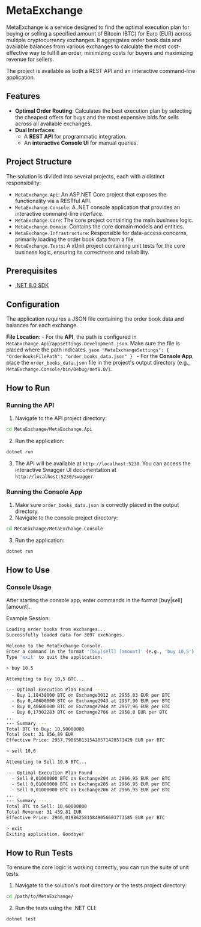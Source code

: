 # MetaExchange

MetaExchange is a service designed to find the optimal execution plan for buying or selling a specified amount of Bitcoin (BTC) for Euro (EUR) across multiple cryptocurrency exchanges. It aggregates order book data and available balances from various exchanges to calculate the most cost-effective way to fulfill an order, minimizing costs for buyers and maximizing revenue for sellers.

The project is available as both a REST API and an interactive command-line application.

## Features

-   **Optimal Order Routing**: Calculates the best execution plan by selecting the cheapest offers for buys and the most expensive bids for sells across all available exchanges.
-   **Dual Interfaces**:
    -   A **REST API** for programmatic integration.
    -   An **interactive Console UI** for manual queries.

## Project Structure

The solution is divided into several projects, each with a distinct responsibility:

-   `MetaExchange.Api`: An ASP.NET Core project that exposes the functionality via a RESTful API.
-   `MetaExchange.Console`: A .NET console application that provides an interactive command-line interface.
-   `MetaExchange.Core`: The core project containing the main business logic.
-   `MetaExchange.Domain`: Contains the core domain models and entities.
-   `MetaExchange.Infrastructure`: Responsible for data-access concerns, primarily loading the order book data from a file.
-   `MetaExchange.Tests`: A xUnit project containing unit tests for the core business logic, ensuring its correctness and reliability.

## Prerequisites

-   [.NET 8.0 SDK](https://dotnet.microsoft.com/download/dotnet/8.0)

## Configuration

The application requires a JSON file containing the order book data and balances for each exchange.

  **File Location**:
    -   For the **API**, the path is configured in `MetaExchange.Api/appsettings.Development.json`. Make sure the file is placed where the path indicates.
      ```json
      "MetaExchangeSettings": {
        "OrderBooksFilePath": "order_books_data.json"
      }
      ```
    -   For the **Console App**, place the `order_books_data.json` file in the project's output directory (e.g., `MetaExchange.Console/bin/Debug/net8.0/`).

## How to Run

### Running the API

1.  Navigate to the API project directory:
```bash
cd MetaExchange/MetaExchange.Api
```
2.  Run the application:
```bash
dotnet run
```
3.  The API will be available at `http://localhost:5230`. You can access the interactive Swagger UI documentation at `http://localhost:5230/swagger`.

### Running the Console App

1.  Make sure `order_books_data.json` is correctly placed in the output directory.
2.  Navigate to the console project directory:
```bash
cd MetaExchange/MetaExchange.Console
```
3.  Run the application:
 ```bash
 dotnet run
 ```

## How to Use

### Console Usage
After starting the console app, enter commands in the format [buy|sell] [amount].

Example Session:
```bash
Loading order books from exchanges...
Successfully loaded data for 3097 exchanges.

Welcome to the MetaExchange Console.
Enter a command in the format '[buy|sell] [amount]' (e.g., 'buy 10,5').
Type 'exit' to quit the application.

> buy 10,5

Attempting to Buy 10,5 BTC...

--- Optimal Execution Plan Found ---
  - Buy 1,18438000 BTC on Exchange3012 at 2955,03 EUR per BTC
  - Buy 0,40600000 BTC on Exchange2943 at 2957,96 EUR per BTC
  - Buy 0,40600000 BTC on Exchange2944 at 2957,96 EUR per BTC
  - Buy 0,17302283 BTC on Exchange2786 at 2958,0 EUR per BTC
...
--- Summary ---
Total BTC to Buy: 10,50000000
Total Cost: 31 056,89 EUR
Effective Price: 2957,7986501315428571428571429 EUR per BTC

> sell 10,6

Attempting to Sell 10,6 BTC...

--- Optimal Execution Plan Found ---
  - Sell 0,01000000 BTC on Exchange204 at 2966,95 EUR per BTC
  - Sell 0,01000000 BTC on Exchange205 at 2966,95 EUR per BTC
  - Sell 0,01000000 BTC on Exchange206 at 2966,95 EUR per BTC
...
--- Summary ---
Total BTC to Sell: 10,60000000
Total Revenue: 31 439,81 EUR
Effective Price: 2966,0198625815849056603773585 EUR per BTC

> exit
Exiting application. Goodbye!

```

## How to Run Tests
To ensure the core logic is working correctly, you can run the suite of unit tests.

1. Navigate to the solution's root directory or the tests project directory:
```bash
cd /path/to/MetaExchange/
```

2. Run the tests using the .NET CLI:
```bash
dotnet test
```
